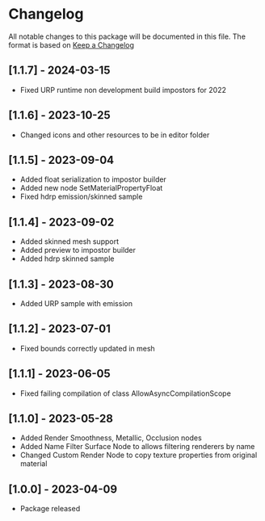 # Changelog
All notable changes to this package will be documented in this file. The format is based on [Keep a Changelog](http://keepachangelog.com/en/1.0.0/)

## [1.1.7] - 2024-03-15
- Fixed URP runtime non development build impostors for 2022

## [1.1.6] - 2023-10-25
- Changed icons and other resources to be in editor folder

## [1.1.5] - 2023-09-04
- Added float serialization to impostor builder
- Added new node SetMaterialPropertyFloat
- Fixed hdrp emission/skinned sample

## [1.1.4] - 2023-09-02
- Added skinned mesh support
- Added preview to impostor builder
- Added hdrp skinned sample

## [1.1.3] - 2023-08-30
- Added URP sample with emission

## [1.1.2] - 2023-07-01
- Fixed bounds correctly updated in mesh

## [1.1.1] - 2023-06-05
- Fixed failing compilation of class AllowAsyncCompilationScope

## [1.1.0] - 2023-05-28
- Added Render Smoothness, Metallic, Occlusion nodes
- Added Name Filter Surface Node to allows filtering renderers by name
- Changed Custom Render Node to copy texture properties from original material

## [1.0.0] - 2023-04-09
- Package released